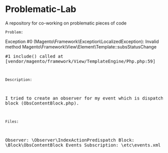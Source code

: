 # Problematic-Lab
A repository for co-working on problematic pieces of code

    Problem: 
Exception #0 (Magento\Framework\Exception\LocalizedException): Invalid method Magento\Framework\View\Element\Template::subsStatusChange <pre>#1 include() called at [vendor/magento/framework/View/TemplateEngine/Php.php:59]

    Description:
I tried to create an observer for my event which is dispatched from a block (ObsContentBlock.php).

    Files:
Observer: \Observer\IndexActionPredispatch
Block: \Block\ObsContentBlock
Events Subscription: \etc\events.xml
